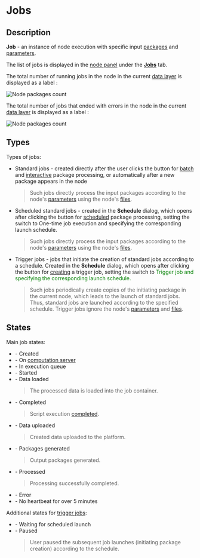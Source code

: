 # Jobs

## Description

**Job** - an instance of node execution with specific input [packages][1] and [parameters][2].

The list of jobs is displayed in the [node panel][3] under the <span class='iconify-inline' data-icon='mdi:cog-box'></span> [**Jobs**][4] tab.

The total number of running jobs in the node in the current [data layer][5] is displayed as a label <span class='iconify-inline' data-icon='ph:number-circle-one-fill' style="color: green"></span>:

![Node packages count](/images/common/node_compute_jobs.png)

The total number of jobs that ended with errors in the node in the current [data layer][5] is displayed as a label <span class='iconify-inline' data-icon='ph:number-circle-one-fill' style="color: red"></span>:

![Node packages count](/images/common/node_compute_jobs_error.png)

## Types

Types of jobs:
- Standard jobs - created directly after the user clicks the button <span class="iconify-inline" data-icon="mdi:cog-clockwise"/> for [batch][9] and <span class="iconify-inline" data-icon="mdi:motion-play"/> [interactive][10] package processing, or automatically after a new package appears in the node

  > Such jobs directly process the input packages according to the node's [parameters][2] using the node's [files][8].

- Scheduled standard jobs - created in the **Schedule** dialog, which opens after clicking the button <span class="iconify-inline" data-icon="mdi:update"/> for [scheduled][11] package processing, setting the switch to <span class="iconify-inline" data-icon="bi:toggle2-off"/> One-time job execution and specifying the corresponding launch schedule.

  > Such jobs directly process the input packages according to the node's [parameters][2] using the node's [files][8].

- Trigger jobs - jobs that initiate the creation of standard jobs according to a schedule. Created in the **Schedule** dialog, which opens after clicking the button <span class="iconify-inline" data-icon="mdi:update"/> for [creating][12] a trigger job, setting the switch to <span class='iconify-inline' data-icon='bi:toggle-on' style="color: green"/> Trigger job and specifying the corresponding launch schedule.

  > Such jobs periodically create copies of the initiating package in the current node, which leads to the launch of standard jobs. Thus, standard jobs are launched according to the specified schedule. Trigger jobs ignore the node's [parameters][2] and [files][8].

## States

Main job states:

- <span class="iconify-inline" data-icon="mdi:circle-outline" style="color: grey"></span> - Created
- <span class="iconify-inline" data-icon="mdi:progress-download" style="color: yellow"></span> - On [computation server][6]
- <span class="iconify-inline" data-icon="mdi:progress-clock" style="color: orange"></span> - In execution queue
- <span class="iconify-inline" data-icon="mdi:progress-check" style="color: green"></span> - Started
- <span class="iconify-inline" data-icon="mdi:progress-download" style="color: teal"></span> - Data loaded
    > The processed data is loaded into the job container.
- <span class="iconify-inline" data-icon="mdi:progress-wrench" style="color: green"></span> - Completed
    > Script execution [completed][7].
- <span class="iconify-inline" data-icon="mdi:progress-upload" style="color: teal"></span> - Data uploaded
    > Created data uploaded to the platform.
- <span class="iconify-inline" data-icon="mdi:progress-check" style="color: green"></span> - Packages generated
    > Output packages generated.
- <span class="iconify-inline" data-icon="mdi:check-circle" style="color: green"></span> - Processed
    > Processing successfully completed.
- <span class="iconify-inline" data-icon="mdi:alert-circle" style="color: red"></span> - Error
- <span class="iconify-inline" data-icon="mdi:emoticon-cry-outline" style="color: red"></span> - No heartbeat for over 5 minutes

Additional states for [trigger jobs](#types):

- <span class="iconify-inline" data-icon="mdi:sleep" style="color: grey"></span> - Waiting for scheduled launch
- <span class="iconify-inline" data-icon="mdi:motion-pause-outline" style="color: grey"></span> - Paused
    > User paused the subsequent job launches (initiating package creation) according to the schedule.

[1]: /desc/package.md
[2]: /desc/node_params.md
[3]: /desc/nodes.md#node-panels
[4]: /desc/nodes.md#jobs
[5]: ./project.md#data-layers
[6]: /desc/executor.md
[7]: /desc/nodes.md#container
[8]: /desc/nodes.md#files
[9]: /instructions/package.md#package-processing
[10]: /instructions/package.html#interactive-package-processing
[11]: /instructions/package.html#scheduled-package-processing
[12]: /instructions/job.html#scheduled-job-launch
